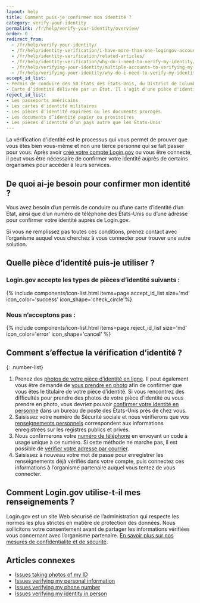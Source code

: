 ```yaml
---
layout: help
title: Comment puis-je confirmer mon identité ?
category: verify-your-identity
permalink: /fr/help/verify-your-identity/overview/
order: 0
redirect_from:
  - /fr/help/verify-your-identity/
  - /fr/help/identity-verification/i-have-more-than-one-logingov-account-can-I-verify-my-identity-for-all-of-them/
  - /fr/help/identity-verification/related-articles/
  - /fr/help/identity-verification/why-do-i-need-to-verify-my-identity/
  - /fr/help/verifying-your-identity/multiple-accounts-to-verifying-my-identity-for/
  - /fr/help/verifying-your-identity/why-do-i-need-to-verify-my-identity/
accept_id_list:
- Permis de conduire des 50 États des États-Unis, du District de Columbia (D.C.) et d’autres territoires des États-Unis (Guam, îles Vierges des États-Unis, Samoa américaines, îles Mariannes et Porto Rico)
- Carte d’identité délivrée par un État. Il s'agit d'une pièce d'identité délivrée par un État, le District de Columbia (D.C.) ou un territoire américain, qui atteste de l'identité mais n’autorise pas à conduire.
reject_id_list:
- Les passeports américains
- Les cartes d'identité militaires
- Les pièces d’identité expirées ou les documents prorogés
- Les documents d’identité papier ou provisoires
- Les pièces d’identité d’un pays autre que les États-Unis
---
```


La vérification d'identité est le processus qui vous permet de prouver que vous êtes bien vous-même et non une tierce personne qui se fait passer pour vous. Après avoir [créé votre compte Login.gov](/fr/create-an-account/) ou vous être connecté, il peut vous être nécessaire de confirmer votre identité auprès de certains organismes pour accéder à leurs services.

## De quoi ai-je besoin pour confirmer mon identité ?

Vous avez besoin d’un permis de conduire ou d’une carte d’identité d’un État, ainsi que d’un numéro de téléphone des États-Unis ou d’une adresse pour confirmer votre identité auprès de Login.gov.

Si vous ne remplissez pas toutes ces conditions, prenez contact avec l’organisme auquel vous cherchez à vous connecter pour trouver une autre solution.

## Quelle pièce d’identité puis-je utiliser ?

### Login.gov accepte les types de pièces d’identité suivants :

{% include components/icon-list.html items=page.accept_id_list size='md' icon_color='success' icon_shape='check_circle'%}

### Nous n’acceptons pas :

{% include components/icon-list.html items=page.reject_id_list size='md' icon_color='error' icon_shape='cancel' %}

## Comment s’effectue la vérification d’identité ?

{: .number-list}

1. Prenez des [photos de votre pièce d’identité en ligne](#). Il peut également vous être demandé de [vous prendre en photo](#) afin de confirmer que vous êtes le titulaire de votre pièce d’identité. Si vous rencontrez des difficultés pour prendre des photos de votre pièce d’identité ou vous prendre en photo, vous devriez pouvoir [confirmer votre identité en personne](#) dans un bureau de poste des États-Unis près de chez vous.
1. Saisissez votre numéro de Sécurité sociale et nous vérifierons que vos [renseignements personnels](#) correspondent aux informations enregistrées sur les registres publics et privés.
1. Nous confirmerons votre [numéro de téléphone](#) en envoyant un code à usage unique à ce numéro. Si cette méthode ne marche pas, il est possible de [vérifier votre adresse par courrier](#).
1. Saisissez à nouveau votre mot de passe pour enregistrer les renseignements déjà vérifiés dans votre compte, puis connectez ces informations à l’organisme partenaire auquel vous tentez de vous connecter.

## Comment Login.gov utilise-t-il mes renseignements ?

Login.gov est un site Web sécurisé de l’administration qui respecte les normes les plus strictes en matière de protection des données. Nous sollicitons votre consentement avant de partager les informations vérifiées vous concernant avec l’organisme partenaire. [En savoir plus sur nos mesures de confidentialité et de sécurité](/fr/policy/).

## Articles connexes

* [Issues taking photos of my ID](#)
* [Issues verifying my personal information](#)
* [Issues verifying my phone number](#)
* [Issues verifying my identity in person](#)
